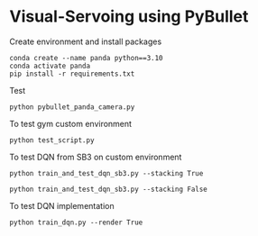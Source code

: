 # Visual-Servoing using PyBullet 

Create environment and install packages

```
conda create --name panda python==3.10
conda activate panda
pip install -r requirements.txt
```

Test

```
python pybullet_panda_camera.py
```

To test gym custom environment

```
python test_script.py
```

To test DQN from SB3 on custom environment

```
python train_and_test_dqn_sb3.py --stacking True
```
```
python train_and_test_dqn_sb3.py --stacking False
```

To test DQN implementation 
```
python train_dqn.py --render True
```

